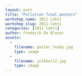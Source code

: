 ```yaml
---
layout: post
title: "Pollution final posters"
workshop_name: 2011 Lahti
workshop_slug: 2011-lahti
categories: [2011-lahti]
author: Frederik De Bleser
assets:
  -
    filename: poster_ready.jpg
    type: image
  -
    filename: julkkari2.jpg
    type: image
---
```

&nbsp;<a rel="attachment wp-att-521" href="http://workshops.nodebox.net/2011-3/?attachment_id=521"><br /></a>
